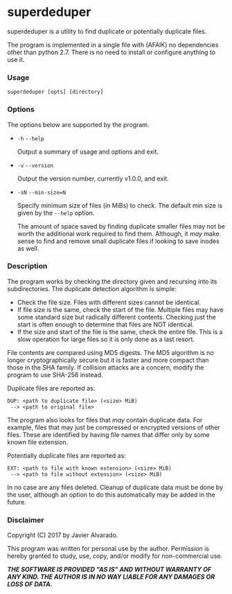 # superdeduper

superdeduper is a utility to find duplicate or potentially duplicate files.

The program is implemented in a single file with (AFAIK) no dependencies other than python 2.7. There is no need to install or configure anything to use it.

### Usage

    superdeduper [opts] [directory]

### Options

The options below are supported by the program.

* `-h` `--help`

  Output a summary of usage and options and exit.

* `-v` `--version`

  Output the version number, currently v1.0.0, and exit.    

* `-sN` `--min-size=N`

  Specify minimum size of files (in MiBs) to check. The default min size is given by the `--help` option.

  The amount of space saved by finding duplicate smaller files may not be worth the additional work required to find them. Although, it *may* make sense to find and remove small duplicate files if looking to save inodes as well.

### Description

The program works by checking the directory given and recursing into its subdirectories. The duplicate detection algorithm is simple:

* Check the file size. Files with different sizes cannot be identical.
* If file size is the same, check the start of the file. Multiple files may have some standard size but radically different contents. Checking just the start is often enough to determine that files are NOT identical.
* If the size and start of the file is the same, check the entire file. This is a slow operation for large files so it is only done as a last resort.

File contents are compared using MD5 digests. The MD5 algorithm is no longer cryptographically secure but it is faster and more compact than those in the SHA family. If collision attacks are a concern, modify the program to use SHA-256 instead.

Duplicate files are reported as:

```
DUP: <path to duplicate file> (<size> MiB)
 --> <path to original file>
```

The program also looks for files that *may* contain duplicate data. For example, files that may just be compressed or encrypted versions of other files. These are identified by having file names that differ only by some known file extension.

Potentially duplicate files are reported as:

```
EXT: <path to file with known extension> (<size> MiB)
 --> <path to file without extension> (<size> MiB)
```

In no case are any files deleted. Cleanup of duplicate data must be done by the user, although an option to do this automatically may be added in the future.

### Disclaimer

Copyright (C) 2017 by Javier Alvarado.

This program was written for personal use by the author. Permission is hereby granted to study, use, copy, and/or modify for non-commercial use.

***THE SOFTWARE IS PROVIDED "AS IS" AND WITHOUT WARRANTY OF ANY KIND. THE AUTHOR IS IN NO WAY LIABLE FOR ANY DAMAGES OR LOSS OF DATA.***
